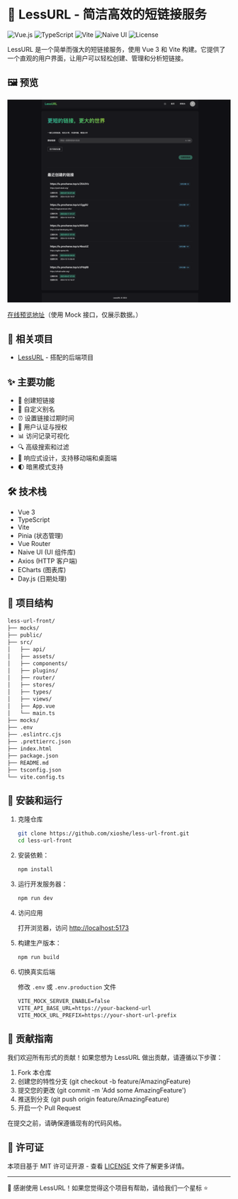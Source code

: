 # 🔗 LessURL - 简洁高效的短链接服务

![Vue.js](https://img.shields.io/badge/Vue.js-3.x-4FC08D?style=flat-square&logo=vue.js)
![TypeScript](https://img.shields.io/badge/TypeScript-4.x-3178C6?style=flat-square&logo=typescript)
![Vite](https://img.shields.io/badge/Vite-5.x-646CFF?style=flat-square&logo=vite)
![Naive UI](https://img.shields.io/badge/Naive%20UI-2.x-18A058?style=flat-square&logo=naive-ui)
![License](https://img.shields.io/badge/License-MIT-yellow.svg)

LessURL 是一个简单而强大的短链接服务，使用 Vue 3 和 Vite 构建。它提供了一个直观的用户界面，让用户可以轻松创建、管理和分析短链接。

## 🖼️ 预览

![HomePage](./public/home.png)

[在线预览地址](https://lu.prochase.top)（使用 Mock 接口，仅展示数据。）

## 🔗 相关项目

- [LessURL](https://github.com/xioshe/less-url) - 搭配的后端项目

## ✨ 主要功能

- 🔗 创建短链接
- 🎨 自定义别名
- ⏰ 设置链接过期时间
- 🔐 用户认证与授权
- 📊 访问记录可视化
- 🔍 高级搜索和过滤
- 📱 响应式设计，支持移动端和桌面端
- 🌓 暗黑模式支持

## 🛠️ 技术栈

- Vue 3
- TypeScript
- Vite
- Pinia (状态管理)
- Vue Router
- Naive UI (UI 组件库)
- Axios (HTTP 客户端)
- ECharts (图表库)
- Day.js (日期处理)

## 📁 项目结构

```plain
less-url-front/
├── mocks/
├── public/
├── src/
│   ├── api/
│   ├── assets/
│   ├── components/
│   ├── plugins/
│   ├── router/
│   ├── stores/
│   ├── types/
│   ├── views/
│   ├── App.vue
│   └── main.ts
├── mocks/
├── .env
├── .eslintrc.cjs
├── .prettierrc.json
├── index.html
├── package.json
├── README.md
├── tsconfig.json
└── vite.config.ts
```

## 🚀 安装和运行

1. 克隆仓库

   ```bash
   git clone https://github.com/xioshe/less-url-front.git
   cd less-url-front
   ```

2. 安装依赖：

   ```bash
   npm install
   ```

3. 运行开发服务器：

   ```bash
   npm run dev
   ```

4. 访问应用

   打开浏览器，访问 [http://localhost:5173](http://localhost:5173)

5. 构建生产版本：

   ```bash
   npm run build
   ```

6. 切换真实后端

   修改 `.env` 或 `.env.production` 文件

   ```dotenv
   VITE_MOCK_SERVER_ENABLE=false
   VITE_API_BASE_URL=https://your-backend-url
   VITE_MOCK_URL_PREFIX=https://your-short-url-prefix
   ```

## 🤝 贡献指南

我们欢迎所有形式的贡献！如果您想为 LessURL 做出贡献，请遵循以下步骤：

1. Fork 本仓库
2. 创建您的特性分支 (git checkout -b feature/AmazingFeature)
3. 提交您的更改 (git commit -m 'Add some AmazingFeature')
4. 推送到分支 (git push origin feature/AmazingFeature)
5. 开启一个 Pull Request

在提交之前，请确保遵循现有的代码风格。

## 📄 许可证

本项目基于 MIT 许可证开源 - 查看 [LICENSE](LICENSE) 文件了解更多详情。

---

💖 感谢使用 LessURL！如果您觉得这个项目有帮助，请给我们一个星标 ⭐️
